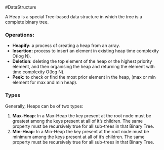 #DataStructure

A Heap is a special Tree-based data structure in which the tree is a complete binary tree.

### Operations:
-   **Heapify:** a process of creating a heap from an array.
-   **Insertion:** process to insert an element in existing heap time complexity O(log N).
-   **Deletion:** deleting the top element of the heap or the highest priority element, and then organising the heap and returning the element with time complexity O(log N).
-   **Peek:** to check or find the most prior element in the heap, (max or min element for max and min heap).

### Types
Generally, Heaps can be of two types:
1.  **Max-Heap**: In a Max-Heap the key present at the root node must be greatest among the keys present at all of it’s children. The same property must be recursively true for all sub-trees in that Binary Tree.
2.  **Min-Heap**: In a Min-Heap the key present at the root node must be minimum among the keys present at all of it’s children. The same property must be recursively true for all sub-trees in that Binary Tree.